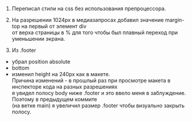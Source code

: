 1) Переписал стили на css без использования препроцессора.  

2) На разрешении 1024px в медиазапросах добавил значение margin-top на первый от элемент div  
от верха страницы в % для того чтобы был плавный переход при уменьшении экрана.  

3) Из .footer  
- убрал position absolute  
- bottom  
- изменил height на 240px как в макете.  
Причина изменений - в прошлый раз при просмотре макета в инспекторе кода на разных разрешениях  
я увидел полосу body ниже .footer и это ввело меня в заблуждение. Поэтому в предыдущем коммите  
(на ветке main) я увеличил размер .footer чтобы визуально закрыть полосу.  


